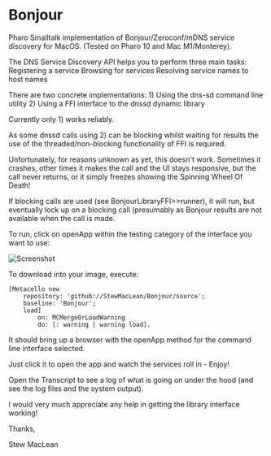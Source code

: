 # Bonjour

Pharo Smalltalk implementation of Bonjour/Zeroconf/mDNS service discovery for MacOS.
(Tested on Pharo 10 and Mac M1/Monterey).

The DNS Service Discovery API helps you to perform three main tasks:
	Registering a service
	Browsing for services
	Resolving service names to host names

There are two concrete implementations:
	1) Using the dns-sd command line utility
	2) Using a FFI interface to the dnssd dynamic library
		
Currently only 1) works reliably.

As some dnssd calls using 2) can be blocking whilst waiting for results the use 
of the threaded/non-blocking functionality of FFI is required. 
	
Unfortunately, for reasons unknown as yet, this doesn't work. Sometimes it crashes, 
other times it makes the call and the UI stays responsive, but the call never returns, 
or it simply freezes showing the Spinning Wheel Of Death!
	
If blocking calls are used (see BonjourLibraryFFI>>runner), it will run, but eventually
lock up on a blocking call (presumably as Bonjour results are not available when the call
is made.
	
To run, click on openApp within the testing category of the interface you want to use:

![Screenshot](/StewMacLean/Bonjour/master/screenshots/classeswithopenAppmethod.png)

To download into your image, execute:

	[Metacello new 
		repository: 'github://StewMacLean/Bonjour/source';
		baseline: 'Bonjour';
		load] 
			on: MCMergeOrLoadWarning 
			do: [: warning | warning load].
			
It should bring up a browser with the openApp method for the command line interface selected. 

Just click it to open the app and watch the services roll in - Enjoy! 

Open the Transcript to see a log of what is going on under the hood (and see the log files and the system output).
			
I would very much appreciate any help in getting the library interface working!

Thanks,

Stew MacLean



